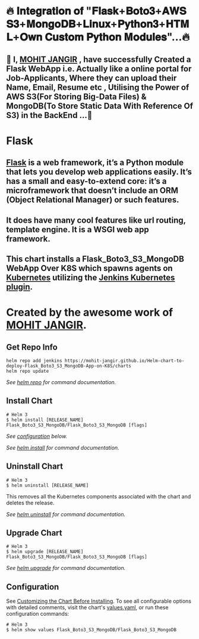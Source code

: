# 🔥 𝐈𝐧𝐭𝐞𝐠𝐫𝐚𝐭𝐢𝐨𝐧 𝐨𝐟 "𝐅𝐥𝐚𝐬𝐤+𝐁𝐨𝐭𝐨𝟑+𝐀𝐖𝐒 𝐒𝟑+𝐌𝐨𝐧𝐠𝐨𝐃𝐁+𝐋𝐢𝐧𝐮𝐱+𝐏𝐲𝐭𝐡𝐨𝐧𝟑+𝐇𝐓𝐌𝐋+𝐎𝐰𝐧 𝐂𝐮𝐬𝐭𝐨𝐦 𝐏𝐲𝐭𝐡𝐨𝐧 𝐌𝐨𝐝𝐮𝐥𝐞𝐬"...🔥

## 📢 I, [MOHIT JANGIR](https://www.linkedin.com/in/mohit-jangir-86b290174/) , have successfully Created a Flask WebApp i.e. Actually like a online portal for Job-Applicants, Where they can upload their Name, Email, Resume etc , Utilising the Power of AWS S3(For Storing Big-Data Files) & MongoDB(To Store Static Data With Reference Of S3) in the BackEnd ...📢


# Flask

## [Flask](https://flask-doc.readthedocs.io/en/latest/) is a web framework, it’s a Python module that lets you develop web applications easily. It’s has a small and easy-to-extend core: it’s a microframework that doesn’t include an ORM (Object Relational Manager) or such features.

## It does have many cool features like url routing, template engine. It is a WSGI web app framework.

## This chart installs a Flask_Boto3_S3_MongoDB WebApp Over K8S which spawns agents on [Kubernetes](http://kubernetes.io) utilizing the [Jenkins Kubernetes plugin](https://plugins.jenkins.io/kubernetes/).

# Created by the awesome work of [MOHIT JANGIR](https://github.com/MOHIT-JANGIR).

## Get Repo Info

```console
helm repo add jenkins https://mohit-jangir.github.io/Helm-chart-to-deploy-Flask_Boto3_S3_MongoDB-App-on-K8S/charts
helm repo update
```

_See [helm repo](https://helm.sh/docs/helm/helm_repo/) for command documentation._

## Install Chart

```console
# Helm 3
$ helm install [RELEASE_NAME] Flask_Boto3_S3_MongoDB/Flask_Boto3_S3_MongoDB [flags]
```

_See [configuration](#configuration) below._

_See [helm install](https://helm.sh/docs/helm/helm_install/) for command documentation._

## Uninstall Chart

```console
# Helm 3
$ helm uninstall [RELEASE_NAME]
```

This removes all the Kubernetes components associated with the chart and deletes the release.

_See [helm uninstall](https://helm.sh/docs/helm/helm_uninstall/) for command documentation._

## Upgrade Chart

```console
# Helm 3
$ helm upgrade [RELEASE_NAME] Flask_Boto3_S3_MongoDB/Flask_Boto3_S3_MongoDB [flags]
```

_See [helm upgrade](https://helm.sh/docs/helm/helm_upgrade/) for command documentation._



## Configuration

See [Customizing the Chart Before Installing](https://helm.sh/docs/intro/using_helm/#customizing-the-chart-before-installing).
To see all configurable options with detailed comments, visit the chart's [values.yaml](https://github.com/MOHIT-JANGIR/K8S_HELM_CHART/blob/main/jenkins/values.yaml), or run these configuration commands:

```console
# Helm 3
$ helm show values Flask_Boto3_S3_MongoDB/Flask_Boto3_S3_MongoDB
```
